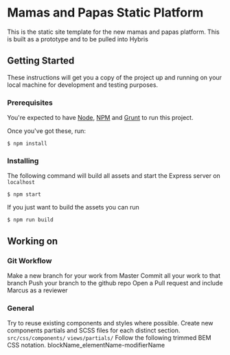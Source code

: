 # Mamas and Papas Static Platform

This is the static site template for the new mamas and papas platform. This is built as a prototype and to be pulled into Hybris

## Getting Started

These instructions will get you a copy of the project up and running on your local machine for development and testing purposes.

### Prerequisites

You're expected to have [Node](https://nodejs.org/en/), [NPM](https://www.npmjs.com/) and [Grunt](https://gruntjs.com/) to run this project.

Once you've got these, run:

```
$ npm install
```

### Installing

The following command will build all assets and start the Express server on `localhost`
```
$ npm start
```

If you just want to build the assets you can run
```
$ npm run build
```

## Working on
### Git Workflow
Make a new branch for your work from Master
Commit all your work to that branch
Push your branch to the github repo
Open a Pull request and include Marcus as a reviewer

### General
Try to reuse existing components and styles where possible.
Create new components partials and SCSS files for each distinct section.
 `src/css/components/`
 `views/partials/`
Follow the following trimmed BEM CSS notation. blockName_elementName-modifierName
